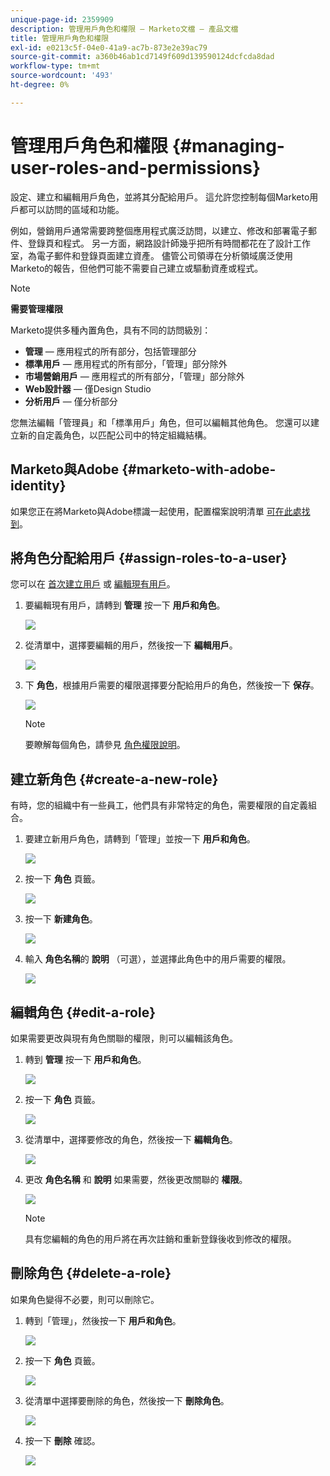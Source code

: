 ```yaml
---
unique-page-id: 2359909
description: 管理用戶角色和權限 — Marketo文檔 — 產品文檔
title: 管理用戶角色和權限
exl-id: e0213c5f-04e0-41a9-ac7b-873e2e39ac79
source-git-commit: a360b46ab1cd7149f609d139590124dcfcda8dad
workflow-type: tm+mt
source-wordcount: '493'
ht-degree: 0%

---
```


# 管理用戶角色和權限 {#managing-user-roles-and-permissions}

設定、建立和編輯用戶角色，並將其分配給用戶。 這允許您控制每個Marketo用戶都可以訪問的區域和功能。

例如，營銷用戶通常需要跨整個應用程式廣泛訪問，以建立、修改和部署電子郵件、登錄頁和程式。 另一方面，網路設計師幾乎把所有時間都花在了設計工作室，為電子郵件和登錄頁面建立資產。 儘管公司領導在分析領域廣泛使用Marketo的報告，但他們可能不需要自己建立或驅動資產或程式。

>[!NOTE]
>
>**需要管理權限**

Marketo提供多種內置角色，具有不同的訪問級別：

* **管理**  — 應用程式的所有部分，包括管理部分
* **標準用戶**  — 應用程式的所有部分，「管理」部分除外
* **市場營銷用戶**  — 應用程式的所有部分，「管理」部分除外
* **Web設計器**  — 僅Design Studio
* **分析用戶**  — 僅分析部分

您無法編輯「管理員」和「標準用戶」角色，但可以編輯其他角色。 您還可以建立新的自定義角色，以匹配公司中的特定組織結構。

## Marketo與Adobe {#marketo-with-adobe-identity}

如果您正在將Marketo與Adobe標識一起使用，配置檔案說明清單 [可在此處找到](/help/marketo/product-docs/administration/marketo-with-adobe-identity/overview.md#profile-levels)。

## 將角色分配給用戶 {#assign-roles-to-a-user}

您可以在 [首次建立用戶](/help/marketo/product-docs/administration/users-and-roles/create-delete-edit-and-change-a-user-role.md) 或 [編輯現有用戶](/help/marketo/product-docs/administration/users-and-roles/managing-marketo-users.md)。

1. 要編輯現有用戶，請轉到 **管理** 按一下 **用戶和角色**。

   ![](assets/image2014-9-9-18-3a7-3a32.png)

1. 從清單中，選擇要編輯的用戶，然後按一下 **編輯用戶**。

   ![](assets/image2014-9-9-18-3a7-3a42.png)

1. 下 **角色**，根據用戶需要的權限選擇要分配給用戶的角色，然後按一下 **保存**。

   ![](assets/image2014-9-9-18-3a7-3a57.png)

   >[!NOTE]
   >
   >要瞭解每個角色，請參見  [角色權限說明](/help/marketo/product-docs/administration/users-and-roles/managing-user-roles-and-permissions/descriptions-of-role-permissions.md)。

## 建立新角色 {#create-a-new-role}

有時，您的組織中有一些員工，他們具有非常特定的角色，需要權限的自定義組合。

1. 要建立新用戶角色，請轉到「管理」並按一下 **用戶和角色**。

   ![](assets/image2014-9-9-18-3a8-3a12.png)

1. 按一下 **角色** 頁籤。

   ![](assets/image2014-9-9-18-3a8-3a22.png)

1. 按一下 **新建角色**。

   ![](assets/image2014-9-9-18-3a8-3a38.png)

1. 輸入 **角色名稱**&#x200B;的 **說明** （可選），並選擇此角色中的用戶需要的權限。

   ![](assets/image2014-9-9-18-3a9-3a3.png)

## 編輯角色 {#edit-a-role}

如果需要更改與現有角色關聯的權限，則可以編輯該角色。

1. 轉到 **管理** 按一下 **用戶和角色**。

   ![](assets/image2014-9-9-18-3a9-3a15.png)

1. 按一下 **角色** 頁籤。

   ![](assets/image2014-9-9-18-3a9-3a26.png)

1. 從清單中，選擇要修改的角色，然後按一下 **編輯角色**。

   ![](assets/image2014-9-9-18-3a9-3a40.png)

1. 更改 **角色名稱** 和 **說明** 如果需要，然後更改關聯的 **權限**。

   ![](assets/image2014-9-9-18-3a10-3a3.png)

   >[!NOTE]
   >
   >具有您編輯的角色的用戶將在再次註銷和重新登錄後收到修改的權限。

## 刪除角色 {#delete-a-role}

如果角色變得不必要，則可以刪除它。

1. 轉到「管理」，然後按一下 **用戶和角色**。

   ![](assets/image2014-9-9-18-3a10-3a15.png)

1. 按一下 **角色** 頁籤。

   ![](assets/image2014-9-9-18-3a10-3a27.png)

1. 從清單中選擇要刪除的角色，然後按一下 **刪除角色**。

   ![](assets/image2014-9-9-18-3a10-3a39.png)

1. 按一下 **刪除** 確認。

   ![](assets/image2014-9-9-18-3a10-3a50.png)
